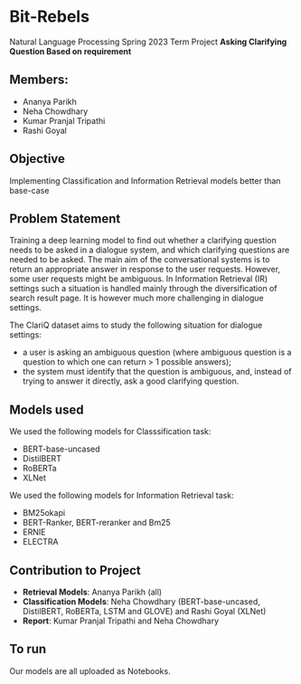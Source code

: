 # Bit-Rebels
Natural Language Processing Spring 2023 Term Project **Asking Clarifying Question Based on requirement**


## Members:
+ Ananya Parikh                       
+ Neha Chowdhary
+ Kumar Pranjal Tripathi
+ Rashi Goyal


## Objective
Implementing Classification and Information Retrieval models better than base-case


## Problem Statement
Training a deep learning model to find out whether a clarifying question needs to be asked in a dialogue system, and which clarifying questions are needed to be asked. The main aim of the conversational systems is to return an appropriate answer in response to the user requests. However, some user requests might be ambiguous. In Information Retrieval (IR) settings such a situation is handled mainly through the diversification of search result page. It is however much more challenging in dialogue settings.

The ClariQ dataset aims to study the following situation for dialogue settings:

* a user is asking an ambiguous question (where ambiguous question is a question to which one can return > 1 possible answers);
* the system must identify that the question is ambiguous, and, instead of trying to answer it directly, ask a good clarifying question.

## Models used
We used the following models for Classsification task:
* BERT-base-uncased
* DistilBERT
* RoBERTa
* XLNet

We used the following models for Information Retrieval task:
* BM25okapi
* BERT-Ranker, BERT-reranker and Bm25
* ERNIE
* ELECTRA

## Contribution to Project

* **Retrieval Models**: Ananya Parikh (all)
* **Classification Models**: Neha Chowdhary (BERT-base-uncased, DistilBERT, RoBERTa, LSTM and GLOVE) and Rashi Goyal (XLNet)
* **Report**: Kumar Pranjal Tripathi and Neha Chowdhary

## To run

Our models are all uploaded as Notebooks.

